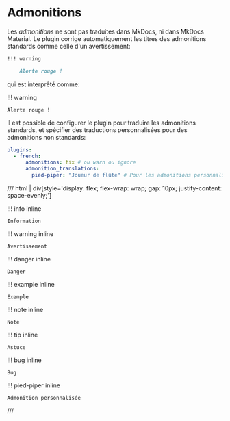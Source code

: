 # Admonitions

Les *admonitions* ne sont pas traduites dans MkDocs, ni dans MkDocs Material. Le plugin corrige automatiquement les titres des admonitions standards comme celle d'un avertissement:

```markdown
!!! warning

    Alerte rouge !
```

qui est interprêté comme:

!!! warning

    Alerte rouge !

Il est possible de configurer le plugin pour traduire les admonitions standards, et spécifier des traductions personnalisées pour des admonitions non standards:

```yaml
plugins:
  - french:
      admonitions: fix # ou warn ou ignore
      admonition_translations:
        pied-piper: "Joueur de flûte" # Pour les admonitions personnalisées
```

/// html | div[style='display: flex; flex-wrap: wrap; gap: 10px; justify-content: space-evenly;']

!!! info inline

    Information

!!! warning inline

    Avertissement

!!! danger inline

    Danger

!!! example inline

    Exemple

!!! note inline

    Note

!!! tip inline

    Astuce

!!! bug inline

    Bug

!!! pied-piper inline

    Admonition personnalisée

///
